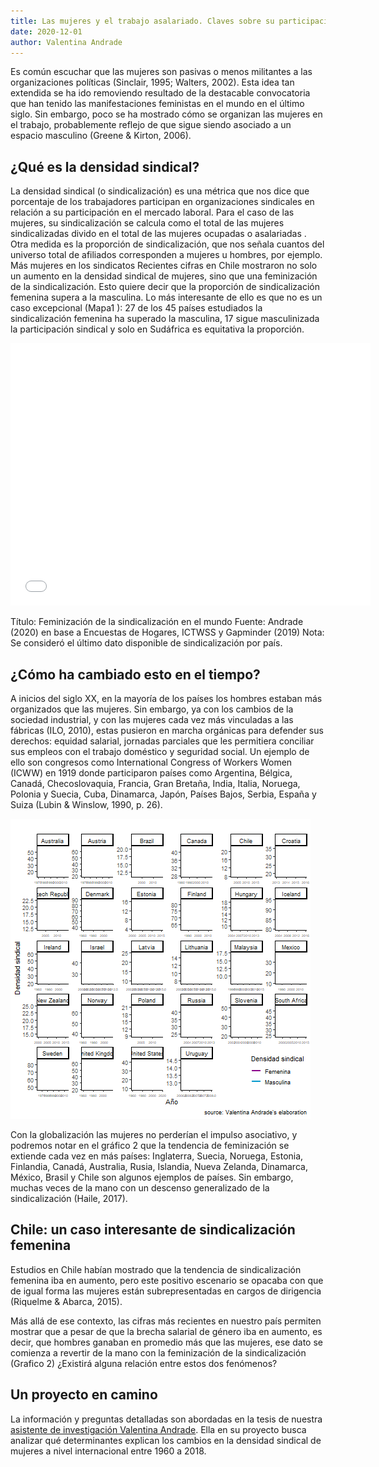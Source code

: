 ```yaml
---
title: Las mujeres y el trabajo asalariado. Claves sobre su participación sindical 
date: 2020-12-01
author: Valentina Andrade
---
```



<!--more-->

Es común escuchar que las mujeres son pasivas o menos militantes a las organizaciones políticas (Sinclair, 1995; Walters, 2002). Esta idea tan extendida se ha ido removiendo resultado de la destacable convocatoria que han tenido las manifestaciones feministas en el mundo en el último siglo. Sin embargo, poco se ha mostrado cómo se organizan las mujeres en el trabajo, probablemente reflejo de que sigue siendo asociado a un espacio masculino (Greene & Kirton, 2006).

## ¿Qué es la densidad sindical?

La densidad sindical (o sindicalización) es una métrica que nos dice que porcentaje de los trabajadores participan en organizaciones sindicales en relación a su participación en el mercado laboral. Para el caso de las mujeres, su sindicalización se calcula como el total de las mujeres sindicalizadas divido en el total de las mujeres ocupadas o asalariadas . Otra medida es la proporción de sindicalización, que nos señala cuantos del universo total de afiliados corresponden a mujeres u hombres, por ejemplo. 
Más mujeres en los sindicatos
Recientes cifras en Chile mostraron no solo un aumento en la densidad sindical de mujeres, sino que una feminización de la sindicalización. Esto quiere decir que la proporción de sindicalización femenina supera a la masculina. Lo más interesante de ello es que no es un caso excepcional (Mapa1 ): 27 de los 45 países estudiados la sindicalización femenina ha superado la masculina, 17 sigue masculinizada la participación sindical y solo en Sudáfrica es equitativa la proporción. 

<iframe src="map" width="576" height="420" scrolling="no" frameborder="0" webkitallowfullscreen mozallowfullscreen allowfullscreen ></iframe>

Título: Feminización de la sindicalización en el mundo
Fuente: Andrade (2020) en base a Encuestas de Hogares, ICTWSS y Gapminder (2019)
Nota: Se consideró el último dato disponible de sindicalización por país.  

## ¿Cómo ha cambiado esto en el tiempo?

A inicios del siglo XX, en la mayoría de los países los hombres estaban más organizados que las mujeres. Sin embargo, ya con los cambios de la sociedad industrial, y con las mujeres cada vez más vinculadas a las fábricas (ILO, 2010), estas pusieron en marcha orgánicas para defender sus derechos: equidad salarial, jornadas parciales que les permitiera conciliar sus empleos con el trabajo doméstico y seguridad social. Un ejemplo de ello son congresos como International Congress of Workers Women (ICWW) en 1919 donde participaron países como Argentina, Bélgica, Canadá, Checoslovaquia, Francia, Gran Bretaña, India, Italia, Noruega, Polonia y Suecia, Cuba, Dinamarca, Japón, Países Bajos, Serbia, España y Suiza (Lubin & Winslow, 1990, p. 26). 

![](gif1.1.gif)

Con la globalización las mujeres no perderían el impulso asociativo, y podremos notar en el gráfico 2  que la tendencia de feminización se extiende cada vez en más países: Inglaterra, Suecia, Noruega, Estonia, Finlandia, Canadá, Australia, Rusia, Islandia, Nueva Zelanda, Dinamarca, México, Brasil y Chile son algunos ejemplos de países. Sin embargo, muchas veces de la mano con un descenso generalizado de la sindicalización (Haile, 2017).

## Chile: un caso interesante de sindicalización femenina 

Estudios en Chile habían mostrado que la tendencia de sindicalización femenina iba en aumento, pero este positivo escenario se opacaba con que de igual forma las mujeres están subrepresentadas  en cargos de dirigencia (Riquelme & Abarca, 2015). 

Más allá de ese contexto, las cifras más recientes en nuestro país permiten mostrar que a pesar de que la brecha salarial de género iba en aumento, es decir, que hombres ganaban en promedio más que las mujeres, ese dato se comienza a revertir de la mano con la feminización de la sindicalización (Grafico 2) ¿Existirá alguna relación entre estos dos fenómenos? 

## Un proyecto en camino
La información y preguntas detalladas son abordadas en la tesis de nuestra [asistente de investigación Valentina Andrade](https://valentinaandrade.github.io/tesis/). Ella en su proyecto busca analizar qué determinantes explican los cambios en la densidad sindical de mujeres a nivel internacional entre 1960 a 2018. 

